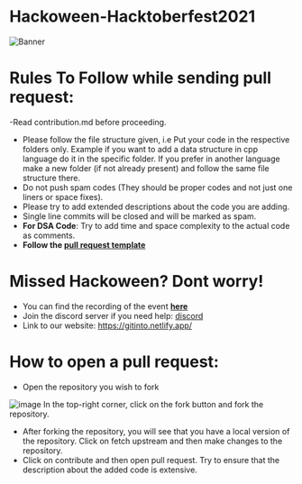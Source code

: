 # Hackoween-Hacktoberfest2021
![Banner](https://github.com/Gitit-hacktoberfest/Hackoween-Hacktoberfest2021/blob/main/readmeResources/banner08BLlogo.png)


# Rules To Follow while sending pull request:
-Read contribution.md before proceeding.
- Please follow the file structure given, i.e Put your code in the respective folders only. Example if you want to add a data structure in cpp language do it in the specific folder. If you prefer in another language make a new folder (if not already present) and follow the same file structure there. 
- Do not push spam codes (They should be proper codes and not just one liners or space fixes).
- Please try to add extended descriptions about the code you are adding.
- Single line commits will be closed and will be marked as spam.
- **For DSA Code**:
    Try to add time and space complexity to the actual code as comments.
- **Follow the [pull request template](https://github.com/Gitit-hacktoberfest/Hackoween-Hacktoberfest2021/blob/main/.github/PULL_REQUEST_TEMPLATE.md)**

# Missed Hackoween? Dont worry!

- You can find the recording of the event **[here](https://drive.google.com/file/d/1Cg1NClz4k4DBUPPVobRzEm6JAHPGjwiu/view?usp=sharing)**
- Join the discord server if you need help: [discord](https://discord.gg/e7bX59rT)
- Link to our website: https://gitinto.netlify.app/


# How to open a pull request:

- Open the repository you wish to fork

![image](https://user-images.githubusercontent.com/72350161/135741412-5ffedfa6-d1fb-46ac-9c8b-5ae58c2608a6.png)
In the top-right corner, click on the fork button and fork the repository.

- After forking the repository, you will see that you have a local version of the repository. Click on fetch upstream and then make changes to the repository.
- Click on contribute and then open pull request. Try to ensure that the description about the added code is extensive.

